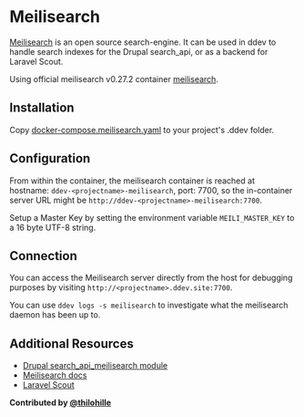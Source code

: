 # Meilisearch

[Meilisearch](https://www.meilisearch.com/) is an open source search-engine. It can be used in ddev to handle search indexes for the Drupal search_api, or as a backend for Laravel Scout.

Using official meilisearch v0.27.2 container [meilisearch](https://hub.docker.com/r/getmeili/meilisearch).

## Installation

Copy [docker-compose.meilisearch.yaml](docker-compose.meilisearch.yaml) to your project's .ddev folder.

## Configuration

From within the container, the meilisearch container is reached at hostname: `ddev-<projectname>-meilisearch`, port: 7700, so the in-container server URL might be `http://ddev-<projectname>-meilisearch:7700`.

Setup a Master Key by setting the environment variable `MEILI_MASTER_KEY` to a 16 byte UTF-8 string.

## Connection

You can access the Meilisearch server directly from the host for debugging purposes by visiting `http://<projectname>.ddev.site:7700`.

You can use `ddev logs -s meilisearch` to investigate what the meilisearch daemon has been up to.

## Additional Resources

- [Drupal search_api_meilisearch module](https://www.drupal.org/project/search_api_meilisearch)
- [Meilisearch docs](https://docs.meilisearch.com/learn/getting_started/quick_start.html)
- [Laravel Scout](https://laravel.com/docs/9.x/scout)

**Contributed by [@thilohille](https://github.com/thilohille)**
